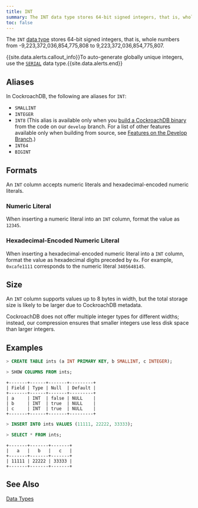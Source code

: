 ```yaml
---
title: INT
summary: The INT data type stores 64-bit signed integers, that is, whole numbers from -9,223,372,036,854,775,808 to 9,223,372,036,854,775,807.
toc: false
---
```


The `INT` [data type](data-types.html) stores 64-bit signed integers, that is, whole numbers from -9,223,372,036,854,775,808 to 9,223,372,036,854,775,807. 

{{site.data.alerts.callout_info}}To auto-generate globally unique integers, use the <a href="serial.html"><code>SERIAL</code></a> data type.{{site.data.alerts.end}}

<div id="toc"></div>

## Aliases

In CockroachDB, the following are aliases for `INT`: 

- `SMALLINT` 
- `INTEGER`
- `INT8` (This alias is available only when you [build a CockroachDB binary](install-cockroachdb.html) from the code on our `develop` branch. For a list of other features available only when building from source, see [Features on the Develop Branch](develop-branch.html).) 
- `INT64` 
- `BIGINT`

## Formats

An `INT` column accepts numeric literals and hexadecimal-encoded numeric literals.

### Numeric Literal

When inserting a numeric literal into an `INT` column, format the value as `12345`.

### Hexadecimal-Encoded Numeric Literal

When inserting a hexadecimal-encoded numeric literal into a `INT` column, format the value as hexadecimal digits preceded by `0x`. For example, `0xcafe1111` corresponds to the numeric literal `3405648145`.

## Size

An `INT` column supports values up to 8 bytes in width, but the total storage size is likely to be larger due to CockroachDB metadata. 

CockroachDB does not offer multiple integer types for different widths; instead, our compression ensures that smaller integers use less disk space than larger integers. 

## Examples

~~~ sql
> CREATE TABLE ints (a INT PRIMARY KEY, b SMALLINT, c INTEGER);

> SHOW COLUMNS FROM ints;
~~~
~~~
+-------+------+-------+---------+
| Field | Type | Null  | Default |
+-------+------+-------+---------+
| a     | INT  | false | NULL    |
| b     | INT  | true  | NULL    |
| c     | INT  | true  | NULL    |
+-------+------+-------+---------+
~~~
~~~ sql
> INSERT INTO ints VALUES (11111, 22222, 33333);

> SELECT * FROM ints;
~~~
~~~
+-------+-------+-------+
|   a   |   b   |   c   |
+-------+-------+-------+
| 11111 | 22222 | 33333 |
+-------+-------+-------+
~~~

## See Also

[Data Types](data-types.html)